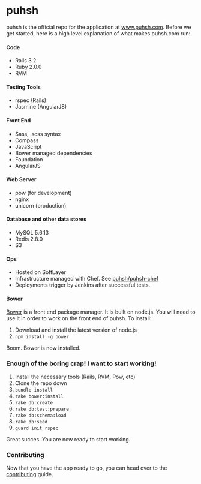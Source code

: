 puhsh
=====
puhsh is the official repo for the application at www.puhsh.com. Before we get started, here is a high level explanation of what makes puhsh.com run:

#### Code
* Rails 3.2
* Ruby 2.0.0
* RVM

#### Testing Tools
* rspec (Rails)
* Jasmine (AngularJS)

#### Front End
* Sass, .scss syntax
* Compass
* JavaScript
* Bower managed dependencies
* Foundation
* AngularJS

#### Web Server
* pow (for development)
* nginx
* unicorn (production)

#### Database and other data stores
* MySQL 5.6.13
* Redis 2.8.0
* S3

#### Ops
* Hosted on SoftLayer
* Infrastructure managed with Chef. See [puhsh/puhsh-chef](https://github.com/puhsh/puhsh-chef)
* Deployments trigger by Jenkins after successful tests.

#### Bower
[Bower](http://bower.io/) is a front end package manager. It is built on node.js. You will need to use it in order to work on the front end of puhsh. To install:

1. Download and install the latest version of node.js 
2. `npm install -g bower` 

Boom. Bower is now installed.

### Enough of the boring crap! I want to start working!

1. Install the necessary tools (Rails, RVM, Pow, etc)
2. Clone the repo down
3. `bundle install`
4. `rake bower:install`
5. `rake db:create`
6. `rake db:test:prepare`
7. `rake db:schema:load`
8. `rake db:seed`
9. `guard init rspec`

Great succes. You are now ready to start working.

### Contributing

Now that you have the app ready to go, you can head over to the [contributing](CONTRIBUTING.md) guide.
